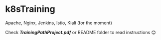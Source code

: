 # k8sTraining
Apache, Nginx, Jenkins, Istio, Kiali (for the moment)

Check ***TrainingPathProject.pdf*** or README folder to read instructions 😊
